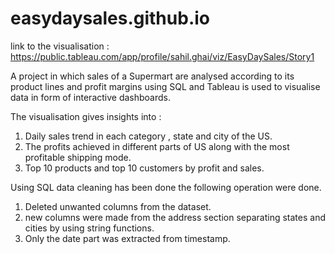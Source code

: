 # easydaysales.github.io
link to the visualisation : https://public.tableau.com/app/profile/sahil.ghai/viz/EasyDaySales/Story1


A project in which sales of a Supermart are analysed according to its product lines and profit margins using SQL and Tableau is used to visualise data in form of interactive dashboards.

The visualisation gives insights into :
1. Daily sales trend in each category , state and city of the US.
2. The profits achieved in different parts of US along with the most profitable shipping mode.
3. Top 10 products and top 10 customers by profit and sales.

Using SQL data cleaning has been done the following operation were done.
1. Deleted unwanted columns from the dataset.
2. new columns were made from the address section separating states and cities by using string functions.
3. Only the date part was extracted from timestamp.


